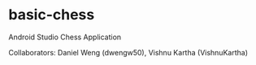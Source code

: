 # basic-chess
Android Studio Chess Application

Collaborators: Daniel Weng (dwengw50), Vishnu Kartha (VishnuKartha)
